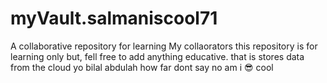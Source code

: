 # myVault.salmaniscool71
A collaborative repository for learning
My collaorators this repository is for learning only but, fell free to add anything educative.
that is stores data from the cloud
yo bilal abdulah how far dont say no am i 😎 cool
